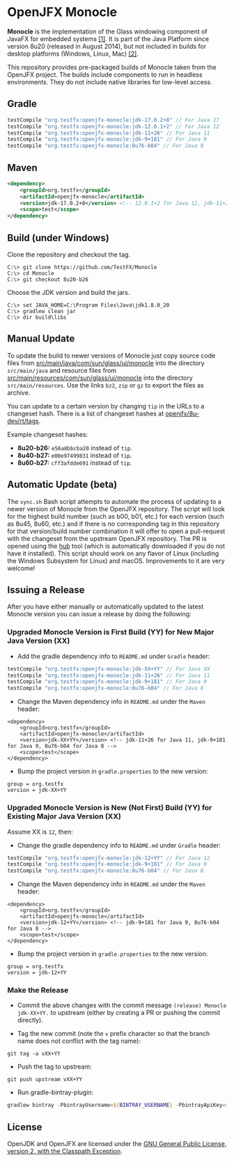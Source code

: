 # OpenJFX Monocle

**Monocle** is the implementation of the Glass windowing component of JavaFX for embedded systems
[\[1\]][1]. It is part of the Java Platform since version 8u20 (released in August 2014), but not
included in builds for desktop platforms (Windows, Linux, Mac) [\[2\]][2].

This repository provides pre-packaged builds of Monocle taken from the OpenJFX project. The builds
include components to run in headless environments. They do not include native libraries for
low-level access.

[1]: https://wiki.openjdk.java.net/display/OpenJFX/Monocle
[2]: http://mail.openjdk.java.net/pipermail/openjfx-dev/2014-November/016111.html

## Gradle

```gradle
testCompile "org.testfx:openjfx-monocle:jdk-17.0.2+8" // For Java 17
testCompile "org.testfx:openjfx-monocle:jdk-12.0.1+2" // For Java 12
testCompile "org.testfx:openjfx-monocle:jdk-11+26" // For Java 11
testCompile "org.testfx:openjfx-monocle:jdk-9+181" // For Java 9
testCompile "org.testfx:openjfx-monocle:8u76-b04" // For Java 8
```

## Maven

```xml
<dependency>
    <groupId>org.testfx</groupId>
    <artifactId>openjfx-monocle</artifactId>
    <version>jdk-17.0.2+8</version> <!-- 12.0.1+2 for Java 12, jdk-11+26 for Java 11, jdk-9+181 for Java 9, 8u76-b04 for Java 8 -->
    <scope>test</scope>
</dependency>
```

## Build (under Windows)

Clone the repository and checkout the tag.

```
C:\> git clone https://github.com/TestFX/Monocle
C:\> cd Monocle
C:\> git checkout 8u20-b26
```

Choose the JDK version and build the jars.

```
C:\> set JAVA_HOME=C:\Program Files\Java\jdk1.8.0_20
C:\> gradlew clean jar
C:\> dir build\libs
```

## Manual Update

To update the build to newer versions of Monocle just copy source code files from
[src/main/java/com/sun/glass/ui/monocle][10] into the directory `src/main/java` and resource files
from [src/main/resources/com/sun/glass/ui/monocle][11] into the directory `src/main/resources`. Use
the links `bz2`, `zip` or `gz` to export the files as archive.

You can update to a certain version by changing `tip` in the URLs to a changeset hash. There is a
list of changeset hashes at [openjfx/8u-dev/rt/tags][12].

Example changeset hashes:

- **8u20-b26:** `e56a8bbcba20` instead of `tip`.
- **8u40-b27:** `e00e97499831` instead of `tip`.
- **8u60-b27:** `cff3afdde691` instead of `tip`.

[10]: http://hg.openjdk.java.net/openjfx/8u-dev/rt/file/tip/modules/graphics/src/main/java/com/sun/glass/ui/monocle
[11]: http://hg.openjdk.java.net/openjfx/8u-dev/rt/file/tip/modules/graphics/src/main/resources/com/sun/glass/ui/monocle
[12]: http://hg.openjdk.java.net/openjfx/8u-dev/rt/tags

## Automatic Update (beta)

The `sync.sh` Bash script attempts to automate the process of updating to a newer version
of Monocle from the OpenJFX repository. The script will look for the highest build number
(such as b00, b01, etc.) for each version (such as 8u45, 8u60, etc.) and if there is no
corresponding tag in this repository for that version/build number combination it will
offer to open a pull-request with the changeset from the upstream OpenJFX repository.
The PR is opened using the [hub][13] tool (which is automatically downloaded if you
do not have it installed). This script should work on any flavor of Linux (including
the Windows Subsystem for Linux) and macOS. Improvements to it are very welcome!

[13]: https://github.com/github/hub

## Issuing a Release

After you have either manually or automatically updated to the latest Monocle version
you can issue a release by doing the following:

### Upgraded Monocle Version is First Build (YY) for New Major Java Version (XX)

* Add the gradle dependency info to `README.md` under `Gradle` header:

```gradle
testCompile "org.testfx:openjfx-monocle:jdk-XX+YY" // For Java XX
testCompile "org.testfx:openjfx-monocle:jdk-11+26" // For Java 11
testCompile "org.testfx:openjfx-monocle:jdk-9+181" // For Java 9
testCompile "org.testfx:openjfx-monocle:8u76-b04" // For Java 8
```

* Change the Maven dependency info in `README.md` under the `Maven` header:

```pom
<dependency>
    <groupId>org.testfx</groupId>
    <artifactId>openjfx-monocle</artifactId>
    <version>jdk-XX+YY</version> <!-- jdk-11+26 for Java 11, jdk-9+181 for Java 9, 8u76-b04 for Java 8 -->
    <scope>test</scope>
</dependency>
```

* Bump the project version in `gradle.properties` to the new version:

```
group = org.testfx
version = jdk-XX+YY
```


### Upgraded Monocle Version is New (Not First) Build (YY) for Existing Major Java Version (XX)

Assume XX is `12`, then:

* Change the gradle dependency info to `README.md` under `Gradle` header:

```gradle
testCompile "org.testfx:openjfx-monocle:jdk-12+YY" // For Java 12
testCompile "org.testfx:openjfx-monocle:jdk-9+181" // For Java 9
testCompile "org.testfx:openjfx-monocle:8u76-b04" // For Java 8
```

* Change the Maven dependency info in `README.md` under the `Maven` header:

```pom
<dependency>
    <groupId>org.testfx</groupId>
    <artifactId>openjfx-monocle</artifactId>
    <version>jdk-12+YY</version> <!-- jdk-9+181 for Java 9, 8u76-b04 for Java 8 -->
    <scope>test</scope>
</dependency>
```
* Bump the project version in `gradle.properties` to the new version:

```
group = org.testfx
version = jdk-12+YY
```

### Make the Release

* Commit the above changes with the commit message `(release) Monocle jdk-XX+YY.` to upstream
(either by creating a PR or pushing the commit directly).

* Tag the new commit (note the `v` prefix character so that the branch name does not conflict
with the tag name):

`git tag -a vXX+YY`

* Push the tag to upstream:

`git push upstream vXX+YY`

* Run gradle-bintray-plugin:

```powershell
gradlew bintray -PbintrayUsername=${BINTRAY_USERNAME} -PbintrayApiKey=${BINTRAY_API_KEY} -Dorg.gradle.java.home="%ProgramFiles%\Java\XX.YY"
```

## License

OpenJDK and OpenJFX are licensed under the [GNU General Public License, version 2, with the
Classpath Exception][20].

[20]: http://openjdk.java.net/legal/gplv2+ce.html
